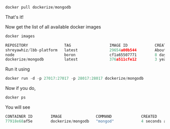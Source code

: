```javascript
docker pull dockerize/mongodb
```

That's it!

Now get the list of all available docker images
```javascript
docker images

REPOSITORY                TAG                 IMAGE ID            CREATED             SIZE
shreyawhiz/lbb-platform   latest              29654a00b544        About an hour ago   1.06GB
node                      boron               cf1a65507771        8 days ago          656MB
dockerize/mongodb         latest              376a511cfe12        3 years ago         760MB
```

Run it using
```javascript
docker run -d -p 27017:27017 -p 28017:28017 dockerize/mongodb
```

Now if you do,
```javascript
docker ps
```

You will see
```javascript
CONTAINER ID        IMAGE               COMMAND             CREATED             STATUS              PORTS                                                NAMES
77918e68af5e        dockerize/mongodb   "mongod"            4 seconds ago       Up 2 seconds        0.0.0.0:27017->27017/tcp, 0.0.0.0:28017->28017/tcp   inspiring_lumiere
```

